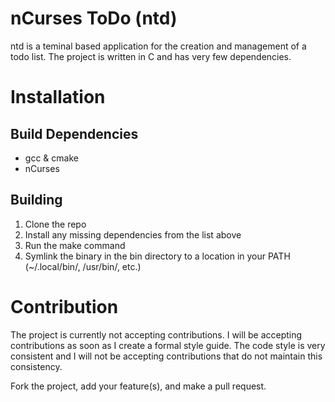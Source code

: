 # nCurses ToDo (ntd)

ntd is a teminal based application for the creation and management of a todo list.
The project is written in C and has very few dependencies.

# Installation

## Build Dependencies

- gcc & cmake
- nCurses

## Building

1. Clone the repo
2. Install any missing dependencies from the list above
3. Run the make command
4. Symlink the binary in the bin directory to a location in your PATH (~/.local/bin/, /usr/bin/, etc.)

# Contribution

The project is currently not accepting contributions.
I will be accepting contributions as soon as I create a formal style guide.
The code style is very consistent and I will not be accepting contributions that do not maintain this consistency.

Fork the project, add your feature(s), and make a pull request.
